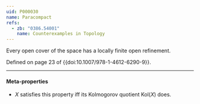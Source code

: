 ```yaml
---
uid: P000030
name: Paracompact
refs:
  - zb: "0386.54001"
    name: Counterexamples in Topology
---
```


Every open cover of the space has a locally finite open refinement.

Defined on page 23 of {{doi:10.1007/978-1-4612-6290-9}}.

----
#### Meta-properties

- $X$ satisfies this property iff its Kolmogorov quotient $\text{Kol}(X)$ does.
